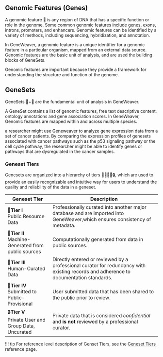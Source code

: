 
## Genomic Features (Genes)
A genomic feature 🧬 is any region of DNA that has a specific function or role in the 
genome. Some common genomic features include genes, exons, introns, promoters, and 
enhancers. Genomic features can be identified by a variety of methods, including 
sequencing, hybridization, and annotation.

In GeneWeaver, a genomic feature is a unique identifier for a genomic feature in a
particular organism, mapped from an external data source. Genomic features are the basic
unit of analysis, and are used the building blocks of GeneSets. 

Genomic features are important because they provide a framework for understanding the 
structure and function of the genome. 

## GeneSets
GeneSets 🧬+📂 are the fundamental unit of analysis in GeneWeaver.

A GeneSet contains a list of genomic features, free text descriptive content, ontology 
annotations and gene association scores. In GeneWeaver, Genomic features are mapped 
within and across multiple species. 

a researcher might use Geneweaver to analyze gene expression data from a set of cancer 
patients. By comparing the expression profiles of genesets associated with cancer 
pathways such as the p53 signaling pathway or the cell cycle pathway, the researcher 
might be able to identify genes or pathways that are dysregulated in the cancer samples.

### Geneset Tiers
Genesets are organized into a hierarchy of tiers 🥇🥈🥉🌱🔒, which are used to provide an easily 
recognizable and intuitive way for users to understand the quality and reliability of
the data in a geneset.

| Geneset Tier                                            | Description                                                                                                                           |
|---------------------------------------------------------|---------------------------------------------------------------------------------------------------------------------------------------|
| 🥇**Tier I**<br/>Public Resource Data                   | Professionally curated into another major database and are imported into GeneWeaver,which ensures consistency of metadata.            |
| 🥈**Tier II**<br/>Machine-Generated from public sources | Computationally generated from data in public sources.                                                                                |
| 🥉**Tier III**<br/>Human-Curated Data                   | Directly entered or reviewed by a professional curator for redundancy with existing records and adherence to documentation standards. |
| 🌱**Tier IV**<br/>Submitted to Public-Provisional       | User submitted data that has been shared to the public prior to review.                                                               |
| 🔒**Tier V**<br/>Private User and Group Data, Uncurated | Private data that is considered _confidential_ and **is not** reviewed by a professional curator.                                     |

!!! tip
    For reference level description of Genset Tiers, see the
    [Geneset Tiers](/reference/geneset-tiers) reference page.